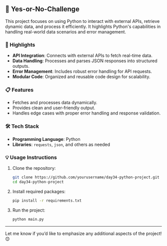 ## 📖 Yes-or-No-Challenge

This project focuses on using Python to interact with external APIs, retrieve dynamic data, and process it efficiently. It highlights Python's capabilities in handling real-world data scenarios and error management.  

### 🌟 Highlights  
- **API Integration**: Connects with external APIs to fetch real-time data.  
- **Data Handling**: Processes and parses JSON responses into structured outputs.  
- **Error Management**: Includes robust error handling for API requests.  
- **Modular Code**: Organized and reusable code design for scalability.  

### 📋 Features  
- Fetches and processes data dynamically.  
- Provides clean and user-friendly output.  
- Handles edge cases with proper error handling and response validation.  

### 🛠️ Tech Stack  
- **Programming Language**: Python  
- **Libraries**: `requests`, `json`, and others as needed  

### 💡 Usage Instructions  
1. Clone the repository:  
   ```bash
   git clone https://github.com/yourusername/day34-python-project.git
   cd day34-python-project
   ```  
2. Install required packages:  
   ```bash
   pip install -r requirements.txt
   ```  
3. Run the project:  
   ```bash
   python main.py
   ```  

---

Let me know if you’d like to emphasize any additional aspects of the project! 😊

